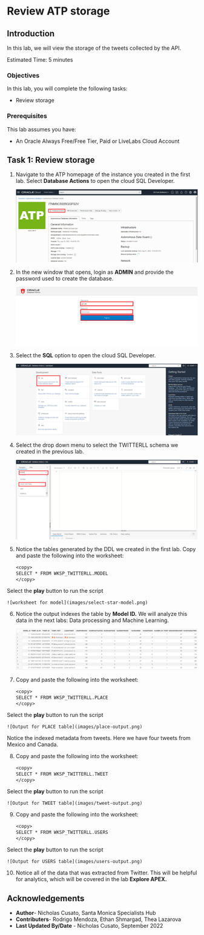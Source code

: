 # Review ATP storage

## Introduction

In this lab, we will view the storage of the tweets collected by the API.

Estimated Time: 5 minutes


### Objectives

In this lab, you will complete the following tasks:

- Review storage
  
### Prerequisites

This lab assumes you have:
- An Oracle Always Free/Free Tier, Paid or LiveLabs Cloud Account

## Task 1: Review storage

1. Navigate to the ATP homepage of the instance you created in the first lab. Select **Database Actions** to open the cloud SQL Developer.

    ![Menu option for DB Actions](images/db-actions.png) 

2. In the new window that opens, login as **ADMIN** and provide the password used to create the database.

    ![Login page for ATP DB Actions](images/login.png) 

3. Select the **SQL** option to open the cloud SQL Developer. 

    ![Update model details](images/sql-page.png) 

4. Select the drop down menu to select the TWITTERLL schema we created in the previous lab.

    ![Menu options for schema](images/wksp-twitterll.png) 

5. Notice the tables generated by the DDL we created in the first lab. Copy and paste the following into the worksheet:

    ```
    <copy>
    SELECT * FROM WKSP_TWITTERLL.MODEL
    </copy>
    ```
Select the **play** button to run the script

    ![worksheet for model](images/select-star-model.png)

6. Notice the output indexes the table by **Model ID.** We will analyze this data in the next labs: Data processing and Machine Learning.

    ![Model table output](images/model-output.png)

7. Copy and paste the following into the worksheet:

    ```
    <copy>
    SELECT * FROM WKSP_TWITTERLL.PLACE
    </copy>
    ```
Select the **play** button to run the script

    ![Output for PLACE table](images/place-output.png)

Notice the indexed metadata from tweets. Here we have four tweets from Mexico and Canada.

8. Copy and paste the following into the worksheet:

    ```
    <copy>
    SELECT * FROM WKSP_TWITTERLL.TWEET
    </copy>
    ```
Select the **play** button to run the script

    ![Output for TWEET table](images/tweet-output.png)

9. Copy and paste the following into the worksheet:

    ```
    <copy>
    SELECT * FROM WKSP_TWITTERLL.USERS
    </copy>
    ```
Select the **play** button to run the script

    ![Output for USERS table](images/users-output.png)

10. Notice all of the data that was extracted from Twitter. This will be helpful for analytics, which will be covered in the lab **Explore APEX.**

## Acknowledgements

- **Author**- Nicholas Cusato, Santa Monica Specialists Hub
- **Contributers**- Rodrigo Mendoza, Ethan Shmargad, Thea Lazarova
- **Last Updated By/Date** - Nicholas Cusato, September 2022